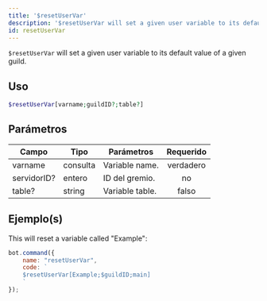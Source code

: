 ```yaml
---
title: '$resetUserVar'
description: '$resetUserVar will set a given user variable to its default value of a given guild.'
id: resetUserVar
---
```


`$resetUserVar` will set a given user variable to its default value of a given guild.

## Uso

```php
$resetUserVar[varname;guildID?;table?]
```

## Parámetros

| Campo       | Tipo     | Parámetros      | Requerido |
| ----------- | -------- | --------------- |:---------:|
| varname     | consulta | Variable name.  | verdadero |
| servidorID? | entero   | ID del gremio.  |    no     |
| table?      | string   | Variable table. |   falso   |

## Ejemplo(s)

This will reset a variable called "Example":

```javascript
bot.command({
    name: "resetUserVar",
    code: `
    $resetUserVar[Example;$guildID;main]
    `
});
```